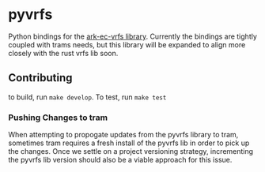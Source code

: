 # pyvrfs

Python bindings for the [ark-ec-vrfs library](https://github.com/davxy/ark-ec-vrfs/tree/main). Currently the bindings are tightly coupled with trams needs, but this library will be expanded to align more closely with the rust vrfs lib soon.

## Contributing

to build, run `make develop`. To test, run `make test`

### Pushing Changes to tram

When attempting to propogate updates from the pyvrfs library to tram, sometimes tram requires a fresh install of the pyvrfs lib in order to pick up the changes. Once we settle on a project versioning strategy, incrementing the pyvrfs lib version should also be a viable approach for this issue.
